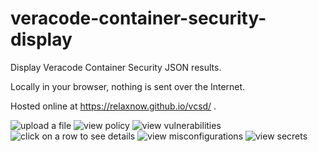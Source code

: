 # veracode-container-security-display
Display Veracode Container Security JSON results.

Locally in your browser, nothing is sent over the Internet.

Hosted online at https://relaxnow.github.io/vcsd/ .

![upload a file](https://github.com/relaxnow/veracode-container-security-display/blob/main/images/vcsd-1-upload.png?raw=true)
![view policy](https://github.com/relaxnow/veracode-container-security-display/blob/main/images/vcsd-2-policy.png?raw=true)
![view vulnerabilities](https://github.com/relaxnow/veracode-container-security-display/blob/main/images/vcsd-3-vulnerabilities.png?raw=true)
![click on a row to see details](https://github.com/relaxnow/veracode-container-security-display/blob/main/images/vcsd-4-vulnerabilities-details.png?raw=true)
![view misconfigurations](https://github.com/relaxnow/veracode-container-security-display/blob/main/images/vcsd-5-misconfigurations.png?raw=true)
![view secrets](https://github.com/relaxnow/veracode-container-security-display/blob/main/images/vcsd-6-secrets.png?raw=true)